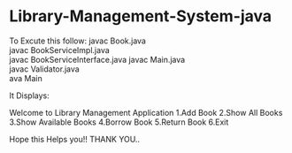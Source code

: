 # Library-Management-System-java

To Excute this follow:
javac Book.java                
javac BookServiceImpl.java     
javac BookServiceInterface.java
javac Main.java                
javac Validator.java           
ava Main  

It Displays:

Welcome to Library Management Application
1.Add Book
2.Show All Books
3.Show Available Books
4.Borrow Book
5.Return Book
6.Exit

Hope this Helps you!!
THANK YOU..
